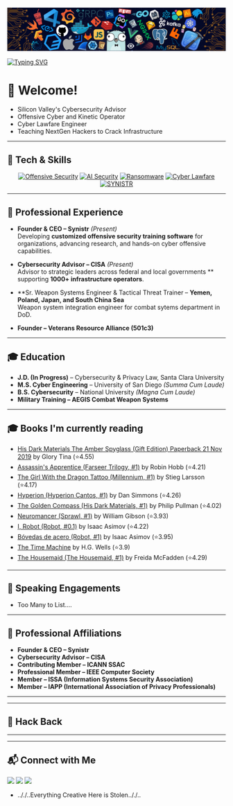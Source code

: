 ![](assets/header.png)

[![Typing SVG](https://readme-typing-svg.demolab.com?font=Fira+Code&pause=1000&width=435&lines=++%E2%80%9CI%E2%80%99m+in+a+glass+case+of+emotion.%E2%80%9D;%E2%80%9CStay+classy%2C+San+Diego.%E2%80%9D+;%E2%80%9CDid+we+just+become+best+friends%3F%E2%80%9D;%E2%80%9CIf+you+ain%E2%80%99t+first%2C+you%E2%80%99re+last.%E2%80%9D+;%E2%80%9CYou+sit+on+a+throne+of+lies.+You're+a+fake.+You+stink.+You+smell+like+beef+and+cheese%2C+you+don't+smell+like+Santa.;%E2%80%9CMa!+The+meatloaf!%E2%80%9D+;%E2%80%9CMilk+was+a+bad+choice.;%E2%80%9CThe+only+way+to+bag+a+classy+lady+is+to+give+her+two+tickets+to+the+gun+show.%E2%80%9D;%E2%80%9CNo+one+knows+what+it+means%2C+but+it's+provocative...+it+gets+the+people+going!%E2%80%9D+;%E2%80%9CMore+cowbell!%E2%80%9D+)](https://git.io/typing-svg)
   

# 👋 Welcome!

- Silicon Valley's Cybersecurity Advisor
- Offensive Cyber and Kinetic Operator 
- Cyber Lawfare Engineer
- Teaching NextGen Hackers to Crack Infrastructure 


---

## 🚀 Tech & Skills
   
  
  <div align="center">

[![Offensive Security](https://img.shields.io/badge/Offensive%20Security-111111?style=for-the-badge&logo=kalilinux&logoColor=white)](https://synistr.com/) 
[![AI Security](https://img.shields.io/badge/AI%20Security-4285F4?style=for-the-badge&logo=tensorflow&logoColor=white)](https://synistr.com/) 
[![Ransomware](https://img.shields.io/badge/Ransomware-b1db27?style=for-the-badge)](https://synistr.com/) 
[![Cyber Lawfare](https://img.shields.io/badge/Cyber%20Lawfare-blue?style=for-the-badge)](https://synistr.com/) 
[![SYNISTR](https://img.shields.io/badge/SYNISTR-ac04b4?style=for-the-badge)](https://synistr.com/)

</div>






---


## 💼 Professional Experience

- **Founder & CEO – Synistr** _(Present)_  
  Developing **customized offensive security training software** for organizations, advancing research, and hands-on cyber offensive capabilities.

- **Cybersecurity Advisor – CISA** _(Present)_  
  Advisor to strategic leaders across federal and local governments ** supporting **1000+ infrastructure operators**.  

- **Sr. Weapon Systems Engineer & Tactical Threat Trainer – **Yemen, Poland, Japan, and South China Sea**  
  Weapon system integration engineer for combat sytems department in DoD.  

- **Founder – Veterans Resource Alliance (501c3)**  
---

## 🎓 Education

- **J.D. (In Progress)** – Cybersecurity & Privacy Law, Santa Clara University
- **M.S. Cyber Engineering** – University of San Diego _(Summa Cum Laude)_
- **B.S. Cybersecurity** – National University _(Magna Cum Laude)_
- **Military Training – AEGIS Combat Weapon Systems** 
---

## 🎓 Books I'm currently reading

<!-- GOODREADS-LIST:START -->
- [His Dark Materials The Amber Spyglass (Gift Edition) Paperback 21 Nov 2019](https://www.goodreads.com/review/show/7866336539?utm_medium=api&utm_source=rss) by Glory Tina (⭐️4.55)
- [Assassin's Apprentice (Farseer Trilogy, #1)](https://www.goodreads.com/review/show/7866322780?utm_medium=api&utm_source=rss) by Robin Hobb (⭐️4.21)
- [The Girl With the Dragon Tattoo (Millennium, #1)](https://www.goodreads.com/review/show/7866323658?utm_medium=api&utm_source=rss) by Stieg Larsson (⭐️4.17)
- [Hyperion (Hyperion Cantos, #1)](https://www.goodreads.com/review/show/7866317313?utm_medium=api&utm_source=rss) by Dan Simmons (⭐️4.26)
- [The Golden Compass (His Dark Materials, #1)](https://www.goodreads.com/review/show/7866322498?utm_medium=api&utm_source=rss) by Philip Pullman (⭐️4.02)
- [Neuromancer (Sprawl, #1)](https://www.goodreads.com/review/show/7866316593?utm_medium=api&utm_source=rss) by William Gibson (⭐️3.93)
- [I, Robot (Robot, #0.1)](https://www.goodreads.com/review/show/7866316711?utm_medium=api&utm_source=rss) by Isaac Asimov (⭐️4.22)
- [Bóvedas de acero (Robot, #1)](https://www.goodreads.com/review/show/7866316494?utm_medium=api&utm_source=rss) by Isaac Asimov (⭐️3.95)
- [The Time Machine](https://www.goodreads.com/review/show/7866316534?utm_medium=api&utm_source=rss) by H.G. Wells (⭐️3.9)
- [The Housemaid (The Housemaid, #1)](https://www.goodreads.com/review/show/7866315274?utm_medium=api&utm_source=rss) by Freida McFadden (⭐️4.29)
<!-- GOODREADS-LIST:END -->



---

## 🎤 Speaking Engagements

- Too Many to List....
---

## 🤝 Professional Affiliations

- **Founder & CEO – Synistr**
- **Cybersecurity Advisor – CISA**
- **Contributing Member – ICANN SSAC**
- **Professional Member – IEEE Computer Society**
- **Member – ISSA (Information Systems Security Association)**
- **Member – IAPP (International Association of Privacy Professionals)**

---
---

## 🤝 Hack Back


  
---


---

## 📬 Connect with Me

<a href="https://linkedin.com/in/scott-alford"><img src="https://img.shields.io/badge/LinkedIn-0077B5?style=for-the-badge&logo=linkedin&logoColor=white"/></a>
<a href="mailto:scott.workspaces@gmail.com"><img src="https://img.shields.io/badge/Email-D14836?style=for-the-badge&logo=gmail&logoColor=white"/></a>
<a href="https://github.com/scott-alford"><img src="https://img.shields.io/badge/GitHub-181717?style=for-the-badge&logo=github&logoColor=white"/></a>


- .././..Everything Creative Here is Stolen.././..








































































